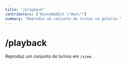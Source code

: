 ```yaml
---
title: "/playback"
contributors: ["BunnyNabbit \"Aon\""]
summary: "Reproduz um conjunto de turnos na galeria."
---
```


# /playback

Reproduz um conjunto de turnos em `/view`.